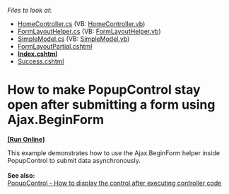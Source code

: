 <!-- default file list -->
*Files to look at*:

* [HomeController.cs](./CS/T299944/Controllers/HomeController.cs) (VB: [HomeController.vb](./VB/T299944/Controllers/HomeController.vb))
* [FormLayoutHelper.cs](./CS/T299944/Models/FormLayoutHelper.cs) (VB: [FormLayoutHelper.vb](./VB/T299944/Models/FormLayoutHelper.vb))
* [SimpleModel.cs](./CS/T299944/Models/SimpleModel.cs) (VB: [SimpleModel.vb](./VB/T299944/Models/SimpleModel.vb))
* [FormLayoutPartial.cshtml](./CS/T299944/Views/Home/FormLayoutPartial.cshtml)
* **[Index.cshtml](./CS/T299944/Views/Home/Index.cshtml)**
* [Success.cshtml](./CS/T299944/Views/Home/Success.cshtml)
<!-- default file list end -->
# How to make PopupControl stay open after submitting a form using Ajax.BeginForm
<!-- run online -->
**[[Run Online]](https://codecentral.devexpress.com/t303557/)**
<!-- run online end -->


This example demonstrates how to use the Ajax.BeginForm helper inside PopupControl to submit data asynchronously.<br><br><strong>See also:</strong><br><a href="https://www.devexpress.com/Support/Center/p/T350450">PopupControl - How to display the control after executing controller code</a>

<br/>


